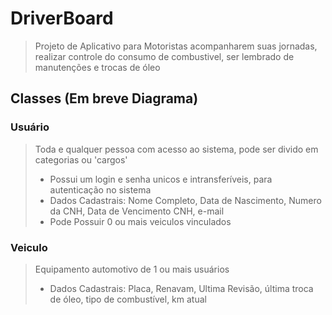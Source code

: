 # DriverBoard
> Projeto de Aplicativo para Motoristas acompanharem suas jornadas, realizar controle do consumo de combustivel, ser lembrado de manutenções e trocas de óleo

## Classes (Em breve Diagrama)

### Usuário
> Toda e qualquer pessoa com acesso ao sistema, pode ser divido em categorias ou 'cargos'
> - Possui um login e senha unicos e intransferíveis, para autenticação no sistema
> - Dados Cadastrais: Nome Completo, Data de Nascimento, Numero da CNH, Data de Vencimento CNH, e-mail
> - Pode Possuir 0 ou mais veiculos vinculados

### Veiculo
> Equipamento automotivo de 1 ou mais usuários
> - Dados Cadastrais: Placa, Renavam, Ultima Revisão, última troca de óleo, tipo de combustível, km atual
